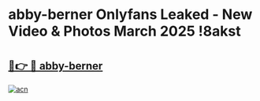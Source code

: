 # abby-berner Onlyfans Leaked - New Video & Photos March 2025 !8akst

# <h2><a href="https://scr74n.iuczelnia.edu.pl?title=abby-berner&ref=8akst">🔗👉 🔴 abby-berner</a></h2>

[![acn](https://github.com/user-attachments/assets/0f9c940e-d8b0-45ae-aac7-cd30a18b3e1c)](https://scr74n.iuczelnia.edu.pl?title=abby-berner&ref=8akst)

